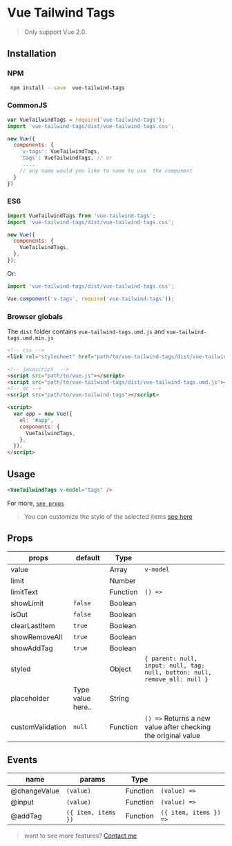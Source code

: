 # Vue Tailwind Tags

> Only support Vue 2.0.

## Installation

### NPM

```bash
 npm install --save  vue-tailwind-tags
```

### CommonJS

```js
var VueTailwindTags = require('vue-tailwind-tags');
import 'vue-tailwind-tags/dist/vue-tailwind-tags.css';

new Vue({
  components: {
    'v-tags': VueTailwindTags,
    'tags': VueTailwindTags, // or
     ....
    // any name would you like to name to use  the component
  }
})
```

### ES6

```js
import VueTailwindTags from 'vue-tailwind-tags';
import 'vue-tailwind-tags/dist/vue-tailwind-tags.css';

new Vue({
  components: {
    VueTailwindTags,
  },
});
```

Or:

```js
import 'vue-tailwind-tags/dist/vue-tailwind-tags.css';

Vue.component('v-tags', require('vue-tailwind-tags'));
```

### Browser globals

The `dist` folder contains `vue-tailwind-tags.umd.js` and `vue-tailwind-tags.umd.min.js`

```html
<!-- css -->
<link rel="stylesheet" href="path/to/vue-tailwind-tags/dist/vue-tailwind-tags.css"></link>

<!-- javascript  -->
<script src="path/to/vue.js"></script>
<script src="path/to/vue-tailwind-tags/dist/vue-tailwind-tags.umd.js"></script>
<!-- or -->
<script src="path/to/vue-tailwind-tags"></script>

<script>
  var app = new Vue({
    el: '#app',
    components: {
      VueTailwindTags,
    },
  });
</script>
```

## Usage

```html
<VueTailwindTags v-model="tags" />
```

For more, [`see props`](#props)

> You can customize the style of the selected items [see here](#props)

## Props

| props            | default           | Type     |                                                                            |
| ---------------- | ----------------- | -------- | -------------------------------------------------------------------------- |
| value            |                   | Array    | `v-model`                                                                  |
| limit            |                   | Number   |                                                                            |
| limitText        |                   | Function | `() =>`                                                                    |
| showLimit        | `false`           | Boolean  |                                                                            |
| isOut            | `false`           | Boolean  |                                                                            |
| clearLastItem    | `true`            | Boolean  |                                                                            |
| showRemoveAll    | `true`            | Boolean  |                                                                            |
| showAddTag       | `true`            | Boolean  |                                                                            |
| styled           |                   | Object   | `{ parent: null, input: null, tag: null, button: null, remove_all: null }` |
| placeholder      | Type value here.. | String   |                                                                            |
| customValidation | `null`            | Function | `() =>` Returns a new value after checking the original value              |

## Events

| name         | params              | Type     |                        |
| ------------ | ------------------- | -------- | ---------------------- |
| @changeValue | `(value)`           | Function | `(value) =>`           |
| @input       | `(value)`           | Function | `(value) =>`           |
| @addTag      | `({ item, items })` | Function | `({ item, items }) =>` |

> want to see more features? [Contact me](https://own-portfolio-tree.vercel.app)

